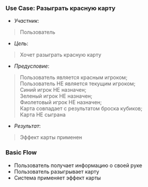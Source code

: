 ### Use Case: Разыграть красную карту
- *Участник*:
> Пользователь
- *Цель*:
> Хочет разыграть красную карту
- *Предусловие*:
> Пользователь является красным игроком;<br>
> Пользователь НЕ является текущим игроком;<br>
> Синий игрок НЕ назначен;<br>
> Зеленый игрок НЕ назначен;<br>
> Фиолетовый игрок НЕ назначен;<br>
> Карта совпадает с результатом броска кубиков;<br>
> Карта НЕ сыграна
- *Результат*:
> Эффект карты применен

### Basic Flow
* Пользователь получает информацию о своей руке
* Пользователь разыгрывает карту
* Система применяет эффект карты